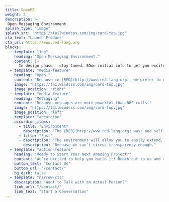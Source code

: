 ```yaml
---
title: OpenME
weight: 2
description: >-
 Open Messaging Environment.
splash_type: "image"
splash_src: "https://tailwindcss.com/img/card-top.jpg"
cta_text: "Launch Product"
cta_url: https://www.red-lang.org
blocks:
  - template: "1up"
    heading: "Open Messaging Environment."
    content: |-
      In design phase - stay tuned. SOme initial info to get you excited.
  - template: "media-feature"
    heading: "Open."
    content: "Because in [RED](http://www.red-lang.org), we prefer to do things transparantly. In a world full of messaging products, our async group collaboration tools: OpenME will be open, so you can integrate fast and mold it to your use cases."
    image: "https://tailwindcss.com/img/card-top.jpg"
    image_position: "right"
  - template: "media-feature"
    heading: "Messaging"
    content: "Because messages are more powerful than RPC calls."
    image: "https://tailwindcss.com/img/card-top.jpg"
    image_position: "left"
  - template: "accordion"
    accordion_items:
      - title: "Environment"
        description: "The [RED](http://www.red-lang.org) way: one self-contained environment."
      - title: "Fast"
      - description: "The environment will allow you to easily extend, adding workflows and features you need.And because it's in Red, that will be super simple. We will allow you to mold your environment to your needs - which is a whole different approach then a collaboration tool with some APIs."
        description: "Becuase we can't stress transparency enough."
  - template: "action-feature"
    heading: "Ready to Start Your Next Amazing Project?"
    content: "We’re excited to help you build it! Reach out to us and request a proposal from our team."
    button_text: "Contact Us"
    button_url: "/contact/"
    bg_dark: false
  - template: "narrow-cta"
    description: "Want to Talk with an Actual Person?"
    link_url: "/contact/"
    link_text: "Start a Conversation"
---
```


